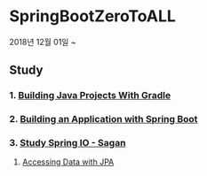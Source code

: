 # SpringBootZeroToALL
2018년 12월 01일 ~

## Study
### 1. [Building Java Projects With Gradle](https://github.com/pasudo123/SpringBootZeroToALL/blob/master/1.%20Building%20Java%20Projects%20With%20Gradle.md)

### 2. [Building an Application with Spring Boot](https://github.com/pasudo123/SpringBootZeroToALL/blob/master/2.%20Building%20an%20Application%20with%20Spring%20Boot.md)

### 3. [Study Spring IO - Sagan](https://github.com/pasudo123/SpringBootZeroToALL/blob/master/3.%20Study%20Spring%20IO%20-%20Sagan.md)
1. [Accessing Data with JPA](https://github.com/pasudo123/SpringBootZeroToALL/blob/master/3.1%20Study%20Spring%20IO%20-%20Accessing%20Data%20with%20JPA.md)
